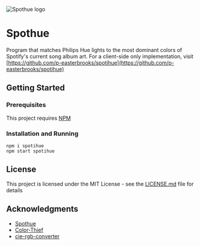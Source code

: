 ![Spothue logo](http://johngeorgesample.com/documents/images/spothue.png)

# Spothue

Program that matches Philips Hue lights to the most dominant colors of Spotify's current song album art.
For a client-side only implementation, visit [https://github.com/p-easterbrooks/spotihue](https://github.com/p-easterbrooks/spotihue)

## Getting Started
### Prerequisites

This project requires [NPM](https://www.npmjs.com/get-npm)

### Installation and Running

```
npm i spotihue
npm start spotihue
```

## License

This project is licensed under the MIT License - see the [LICENSE.md](LICENSE.md) file for details

## Acknowledgments

* [Spothue](https://github.com/Johngeorgesample/Spothue)
* [Color-Thief](https://github.com/lokesh/color-thief)
* [cie-rgb-converter](https://github.com/usolved/cie-rgb-converter)
